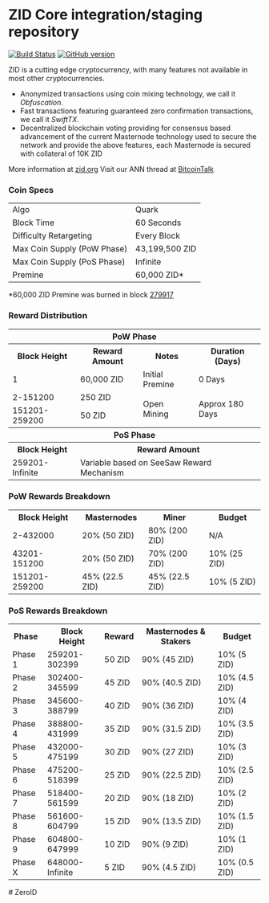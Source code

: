ZID Core integration/staging repository
=====================================

[![Build Status](https://travis-ci.org/ZID-Project/ZID.svg?branch=master)](https://travis-ci.org/ZID-Project/ZID) [![GitHub version](https://badge.fury.io/gh/ZID-Project%2FZID.svg)](https://badge.fury.io/gh/ZID-Project%2FZID)

ZID is a cutting edge cryptocurrency, with many features not available in most other cryptocurrencies.
- Anonymized transactions using coin mixing technology, we call it _Obfuscation_.
- Fast transactions featuring guaranteed zero confirmation transactions, we call it _SwiftTX_.
- Decentralized blockchain voting providing for consensus based advancement of the current Masternode
  technology used to secure the network and provide the above features, each Masternode is secured
  with collateral of 10K ZID

More information at [zid.org](http://www.zid.org) Visit our ANN thread at [BitcoinTalk](http://www.bitcointalk.org/index.php?topic=1262920)

### Coin Specs
<table>
<tr><td>Algo</td><td>Quark</td></tr>
<tr><td>Block Time</td><td>60 Seconds</td></tr>
<tr><td>Difficulty Retargeting</td><td>Every Block</td></tr>
<tr><td>Max Coin Supply (PoW Phase)</td><td>43,199,500 ZID</td></tr>
<tr><td>Max Coin Supply (PoS Phase)</td><td>Infinite</td></tr>
<tr><td>Premine</td><td>60,000 ZID*</td></tr>
</table>

*60,000 ZID Premine was burned in block [279917](http://www.presstab.pw/phpexplorer/ZID/block.php?blockhash=206d9cfe859798a0b0898ab00d7300be94de0f5469bb446cecb41c3e173a57e0)

### Reward Distribution

<table>
<th colspan=4>PoW Phase</th>
<tr><th>Block Height</th><th>Reward Amount</th><th>Notes</th><th>Duration (Days)</th></tr>
<tr><td>1</td><td>60,000 ZID</td><td>Initial Premine</td><td>0 Days</td></tr>
<tr><td>2-151200</td><td>250 ZID</td><td rowspan=2>Open Mining</td><td rowspan=2> Approx 180 Days</td></tr>
<tr><td>151201-259200</td><td>50 ZID</td></tr>
<tr><th colspan=4>PoS Phase</th></tr>
<tr><th>Block Height</th><th colspan=3>Reward Amount</th></tr>
<tr><td>259201-Infinite</td><td colspan=3>Variable based on SeeSaw Reward Mechanism</td></tr>
</table>

### PoW Rewards Breakdown

<table>
<th>Block Height</th><th>Masternodes</th><th>Miner</th><th>Budget</th>
<tr><td>2-432000</td><td>20% (50 ZID)</td><td>80% (200 ZID)</td><td>N/A</td></tr>
<tr><td>43201-151200</td><td>20% (50 ZID)</td><td>70% (200 ZID)</td><td>10% (25 ZID)</td></tr>
<tr><td>151201-259200</td><td>45% (22.5 ZID)</td><td>45% (22.5 ZID)</td><td>10% (5 ZID)</td></tr>
</table>

### PoS Rewards Breakdown

<table>
<th>Phase</th><th>Block Height</th><th>Reward</th><th>Masternodes & Stakers</th><th>Budget</th>
<tr><td>Phase 1</td><td>259201-302399</td><td>50 ZID</td><td>90% (45 ZID)</td><td>10% (5 ZID)</td></tr>
<tr><td>Phase 2</td><td>302400-345599</td><td>45 ZID</td><td>90% (40.5 ZID)</td><td>10% (4.5 ZID)</td></tr>
<tr><td>Phase 3</td><td>345600-388799</td><td>40 ZID</td><td>90% (36 ZID)</td><td>10% (4 ZID)</td></tr>
<tr><td>Phase 4</td><td>388800-431999</td><td>35 ZID</td><td>90% (31.5 ZID)</td><td>10% (3.5 ZID)</td></tr>
<tr><td>Phase 5</td><td>432000-475199</td><td>30 ZID</td><td>90% (27 ZID)</td><td>10% (3 ZID)</td></tr>
<tr><td>Phase 6</td><td>475200-518399</td><td>25 ZID</td><td>90% (22.5 ZID)</td><td>10% (2.5 ZID)</td></tr>
<tr><td>Phase 7</td><td>518400-561599</td><td>20 ZID</td><td>90% (18 ZID)</td><td>10% (2 ZID)</td></tr>
<tr><td>Phase 8</td><td>561600-604799</td><td>15 ZID</td><td>90% (13.5 ZID)</td><td>10% (1.5 ZID)</td></tr>
<tr><td>Phase 9</td><td>604800-647999</td><td>10 ZID</td><td>90% (9 ZID)</td><td>10% (1 ZID)</td></tr>
<tr><td>Phase X</td><td>648000-Infinite</td><td>5 ZID</td><td>90% (4.5 ZID)</td><td>10% (0.5 ZID)</td></tr>
</table>
# ZeroID
